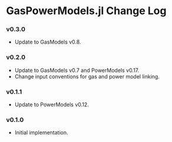 GasPowerModels.jl Change Log
=======================

### v0.3.0
- Update to GasModels v0.8.

### v0.2.0
- Update to GasModels v0.7 and PowerModels v0.17.
- Change input conventions for gas and power model linking.

### v0.1.1
- Update to PowerModels v0.12.

### v0.1.0
- Initial implementation.
